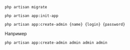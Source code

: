 ```phpregexp
php artisan migrate
```

```phpregexp
php artisan app:init-app
```

```phpregexp
php artisan app:create-admin {name} {login} {password}
```

Например
```phpregexp
php artisan app:create-admin admin admin admin
```
